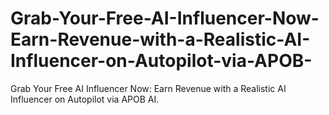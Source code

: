 # Grab-Your-Free-AI-Influencer-Now-Earn-Revenue-with-a-Realistic-AI-Influencer-on-Autopilot-via-APOB-
Grab Your Free AI Influencer Now: Earn Revenue with a Realistic AI Influencer on Autopilot via APOB AI.
